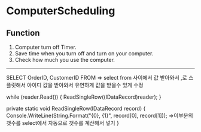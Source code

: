 # ComputerScheduling

Function
---
1. Computer turn off Timer.
2. Save time when you turn off and turn on your computer.
3. Check how much you use the computer.

---
SELECT OrderID, CustomerID FROM => select from 사이에서 값 받아와서 ,로 스플릿해서 아이디 값을 받아와서
유연하게 값을 받을수 있게 수정

while (reader.Read())
{
    ReadSingleRow((IDataRecord)reader);
}

private static void ReadSingleRow(IDataRecord record)
{
  Console.WriteLine(String.Format("{0}, {1}", record[0], record[1]));  =>이부분의 갯수를 select에서 자동으로 갯수를 계산해서 넣기
}

